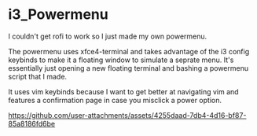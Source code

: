 # i3_Powermenu

I couldn't get rofi to work so I just made my own powermenu.

The powermenu uses xfce4-terminal and takes advantage of the i3 config keybinds to make it a floating window to simulate a seprate menu. It's essentially just opening a new floating terminal and bashing a powermenu script that I made.

It uses vim keybinds because I want to get better at navigating vim and features a confirmation page in case you misclick a power option.


https://github.com/user-attachments/assets/4255daad-7db4-4d16-bf87-85a8186fd6be

